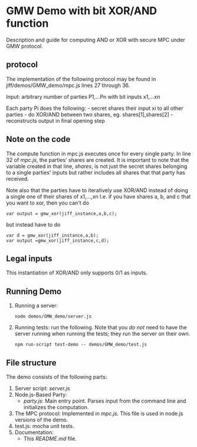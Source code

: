 # GMW Demo with bit XOR/AND function

Description and guide for computing AND or XOR with secure MPC under GMW protocol.

## protocol 

The implementation of the following protocol may be found in jiff/demos/GMW_demo/mpc.js lines 27 through 36.

Input: arbitrary number of parties P1,...Pn with bit inputs x1,...xn

Each party Pi does the following:
    - secret shares their input xi to all other parties
    - do XOR/AND between two shares, eg. shares[1],shares[2]
    - reconstructs output in final opening step

## Note on the code

The compute function in mpc.js executes once for every single party. In line 32 of *mpc.js*, the parties' shares are 
created. It is important to note that the variable created in that line, *shares*, is not just the secret shares belonging
to a single parties' inputs but rather includes all shares that that party has received.
 
Note also that the parties have to iteratively use XOR/AND instead of doing a single one of their shares of x1,...,xn
I.e. if you have shares a, b, and c that you want to
xor, then you can't do
```
var output = gmw_xor(jiff_instance,a,b,c);
```
but instead have to do 
```
var d = gmw_xor(jiff_instance,a,b);
var output =gmw_xor(jiff_instance,c,d);
```
 
## Legal inputs

This instantiation of XOR/AND only supports 0/1 as inputs.

## Running Demo
1. Running a server:
    ```shell
    node demos/GMW_demo/server.js
    ```
2. Running tests: run the following. Note that you *do not* need to have the server running when running the tests; they run the server on their own.
    ```shell
    npm run-script test-demo -- demos/GMW_demo/test.js
    ```
## File structure
The demo consists of the following parts:
1. Server script: *server.js*
2. Node.js-Based Party: 
    * *party.js*: Main entry point. Parses input from the command line and initializes the computation.
3. The MPC protocol: Implemented in *mpc.js*. This file is used in node.js versions of the demo.
4. test.js: mocha unit tests.
5. Documentation:
    * This *README.md* file.

